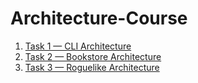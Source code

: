 # Architecture-Course

1. [Task 1 — CLI Architecture](https://github.com/Alexander-Ploskin/architecture-course/tree/master/CLI)
2. [Task 2 — Bookstore Architecture](https://github.com/Alexander-Ploskin/architecture-course/tree/master/Bookstore)
3. [Task 3 — Roguelike Architecture](https://github.com/Alexander-Ploskin/architecture-course/tree/master/Roguelike)
